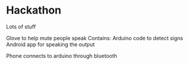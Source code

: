 # Hackathon
Lots of stuff

Glove to help mute people speak
Contains:
Arduino code to detect signs
Android app for speaking the output

Phone connects to arduino through bluetooth
